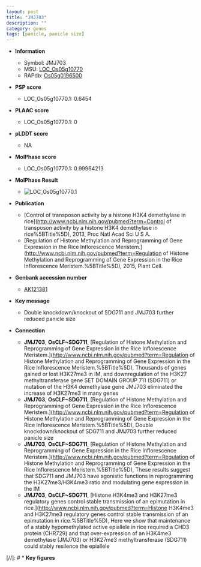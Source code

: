 ```yaml
---
layout: post
title: "JMJ703"
description: ""
category: genes
tags: [panicle, panicle size]
---
```


* **Information**  
    + Symbol: JMJ703  
    + MSU: [LOC_Os05g10770](http://rice.plantbiology.msu.edu/cgi-bin/ORF_infopage.cgi?orf=LOC_Os05g10770)  
    + RAPdb: [Os05g0196500](http://rapdb.dna.affrc.go.jp/viewer/gbrowse_details/irgsp1?name=Os05g0196500)  

* **PSP score**  
    + LOC_Os05g10770.1: 0.6454 

* **PLAAC score**  
    + LOC_Os05g10770.1: 0 

* **pLDDT score**
    + NA


* **MolPhase score**
    + LOC_Os05g10770.1: 0.99964213

* **MolPhase Result**
    + ![LOC_Os05g10770.1](https://304243504.github.io/Pictures/LOC_Os05g/LOC_Os05g10770.1.png)

* **Publication**  
    + [Control of transposon activity by a histone H3K4 demethylase in rice](http://www.ncbi.nlm.nih.gov/pubmed?term=Control of transposon activity by a histone H3K4 demethylase in rice%5BTitle%5D), 2013, Proc Natl Acad Sci U S A.
    + [Regulation of Histone Methylation and Reprogramming of Gene Expression in the Rice Inflorescence Meristem.](http://www.ncbi.nlm.nih.gov/pubmed?term=Regulation of Histone Methylation and Reprogramming of Gene Expression in the Rice Inflorescence Meristem.%5BTitle%5D), 2015, Plant Cell.

* **Genbank accession number**  
    + [AK121381](http://www.ncbi.nlm.nih.gov/nuccore/AK121381)

* **Key message**  
    + Double knockdown/knockout of SDG711 and JMJ703 further reduced panicle size

* **Connection**  
    + __JMJ703__, __OsCLF~SDG711__, [Regulation of Histone Methylation and Reprogramming of Gene Expression in the Rice Inflorescence Meristem.](http://www.ncbi.nlm.nih.gov/pubmed?term=Regulation of Histone Methylation and Reprogramming of Gene Expression in the Rice Inflorescence Meristem.%5BTitle%5D), Thousands of genes gained or lost H3K27me3 in IM, and downregulation of the H3K27 methyltransferase gene SET DOMAIN GROUP 711 (SDG711) or mutation of the H3K4 demethylase gene JMJ703 eliminated the increase of H3K27me3 in many genes
    + __JMJ703__, __OsCLF~SDG711__, [Regulation of Histone Methylation and Reprogramming of Gene Expression in the Rice Inflorescence Meristem.](http://www.ncbi.nlm.nih.gov/pubmed?term=Regulation of Histone Methylation and Reprogramming of Gene Expression in the Rice Inflorescence Meristem.%5BTitle%5D), Double knockdown/knockout of SDG711 and JMJ703 further reduced panicle size
    + __JMJ703__, __OsCLF~SDG711__, [Regulation of Histone Methylation and Reprogramming of Gene Expression in the Rice Inflorescence Meristem.](http://www.ncbi.nlm.nih.gov/pubmed?term=Regulation of Histone Methylation and Reprogramming of Gene Expression in the Rice Inflorescence Meristem.%5BTitle%5D), These results suggest that SDG711 and JMJ703 have agonistic functions in reprogramming the H3K27me3/H3K4me3 ratio and modulating gene expression in the IM
    + __JMJ703__, __OsCLF~SDG711__, [Histone H3K4me3 and H3K27me3 regulatory genes control stable transmission of an epimutation in rice.](http://www.ncbi.nlm.nih.gov/pubmed?term=Histone H3K4me3 and H3K27me3 regulatory genes control stable transmission of an epimutation in rice.%5BTitle%5D), Here we show that maintenance of a stably hypomethylated active epiallele in rice required a CHD3 protein (CHR729) and that over-expression of an H3K4me3 demethylase (JMJ703) or H3K27me3 methyltransferase (SDG711) could stably resilence the epiallele

[//]: # * **Key figures**  


